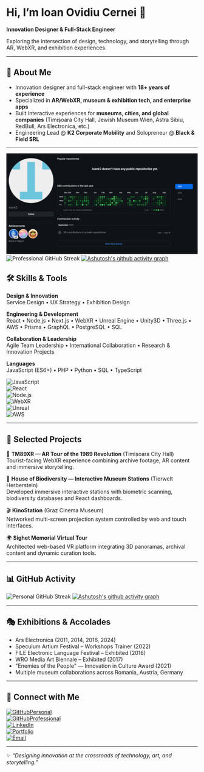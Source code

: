 # Hi, I’m Ioan Ovidiu Cernei 👋  
**Innovation Designer & Full-Stack Engineer**  

Exploring the intersection of design, technology, and storytelling through AR, WebXR, and exhibition experiences.  

---

## 🚀 About Me  
- Innovation designer and full-stack engineer with **18+ years of experience**  
- Specialized in **AR/WebXR, museum & exhibition tech, and enterprise apps**  
- Built interactive experiences for **museums, cities, and global companies** (Timișoara City Hall, Jewish Museum Wien, Astra Sibiu, RedBull, Ars Electronica, etc.)  
- Engineering Lead @ **K2 Corporate Mobility** and Solopreneur @ **Black & Field SRL**  

---
![Github 2025](./assets/github2025.png) 
![Professional GitHub Streak](https://github-readme-streak-stats.herokuapp.com/?user=ioank2&theme=dark)
[![Ashutosh's github activity graph](https://github-readme-activity-graph.vercel.app/graph?username=ioank2&bg_color=454545&color=5e9e4c&line=07b693&point=0dfd81&area=true&hide_border=true)](https://github.com/ashutosh00710/github-readme-activity-graph)

## 🛠️ Skills & Tools  

**Design & Innovation**  
Service Design • UX Strategy • Exhibition Design  

**Engineering & Development**  
React • Node.js • Next.js • WebXR • Unreal Engine • Unity3D • Three.js • AWS • Prisma • GraphQL • 
PostgreSQL • SQL   

**Collaboration & Leadership**  
Agile Team Leadership • International Collaboration • Research & Innovation Projects  

**Languages**  
JavaScript (ES6+) • PHP • Python • SQL • TypeScript  

<!-- Example badges -->
![JavaScript](https://img.shields.io/badge/Code-JavaScript-F7DF1E?logo=javascript)  
![React](https://img.shields.io/badge/Framework-React-61DAFB?logo=react)  
![Node.js](https://img.shields.io/badge/Runtime-Node.js-339933?logo=node.js)  
![WebXR](https://img.shields.io/badge/AR/WebXR-000000?logo=webxr)  
![Unreal](https://img.shields.io/badge/Engine-Unreal-000000?logo=unreal)  
![AWS](https://img.shields.io/badge/Cloud-AWS-FF9900?logo=amazon-aws)  

---

## 🎨 Selected Projects  

📱 **TM89XR — AR Tour of the 1989 Revolution** (Timișoara City Hall)  
Tourist-facing WebXR experience combining archive footage, AR content and immersive storytelling.  

🦋 **House of Biodiversity — Interactive Museum Stations** (Tierwelt Herberstein)  
Developed immersive interactive stations with biometric scanning, biodiversity databases and React dashboards.  

🎬 **KinoStation** (Graz Cinema Museum)  
Networked multi-screen projection system controlled by web and touch interfaces.  

🌍 **Sighet Memorial Virtual Tour**  
Architected web-based VR platform integrating 3D panoramas, archival content and dynamic curation tools.  

 

---

## 📊 GitHub Activity  

![Personal GitHub Streak](https://github-readme-streak-stats.herokuapp.com/?user=i1cernei&theme=dark)
[![Ashutosh's github activity graph](https://github-readme-activity-graph.vercel.app/graph?username=i1cernei&bg_color=454545&color=5e9e4c&line=07b693&point=0dfd81&area=true&hide_border=true)](https://github.com/ashutosh00710/github-readme-activity-graph)




---

## 🎭 Exhibitions & Accolades  

- Ars Electronica (2011, 2014, 2016, 2024)  
- Speculum Artium Festival – Workshops Trainer (2022)  
- FILE Electronic Language Festival – Exhibited (2016)  
- WRO Media Art Biennale – Exhibited (2017)  
- "Enemies of the People" — Innovation in Culture Award (2021)  
- Multiple museum collaborations across Romania, Austria, Germany  

---

## 🔗 Connect with Me  

[![GitHubPersonal](https://img.shields.io/badge/GitHub-i1cernei-black?logo=github)](https://github.com/i1cernei)  
[![GitHubProfessional](https://img.shields.io/badge/GitHub-ioank2-black?logo=github)](https://github.com/ioank2)  
[![LinkedIn](https://img.shields.io/badge/LinkedIn-Profile-blue?logo=linkedin)](https://www.linkedin.com/in/ioan-ovidiu-cernei-51771097/)  
[![Portfolio](https://img.shields.io/badge/Portfolio-Website-green?logo=google-chrome)](https://your-portfolio-link.com)  
[![Email](https://img.shields.io/badge/Contact-Email-orange?logo=gmail)](mailto:your.email@example.com)  

---

✨ *“Designing innovation at the crossroads of technology, art, and storytelling.”*  
